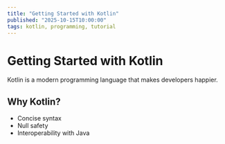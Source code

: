 ```yaml
---
title: "Getting Started with Kotlin"
published: "2025-10-15T10:00:00"
tags: kotlin, programming, tutorial
---
```


# Getting Started with Kotlin

Kotlin is a modern programming language that makes developers happier.

## Why Kotlin?

- Concise syntax
- Null safety
- Interoperability with Java

